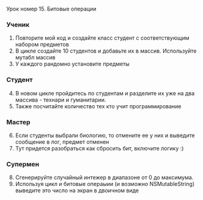 Урок номер 15. Битовые операции

### Ученик

1. Повторите мой код и создайте класс студент с соответствующим набором предметов
2. В цикле создайте 10 студентов и добавьте их в массив. Используйте мутабл массив
3. У каждого рандомно установите предметы

### Студент

4. В новом цикле пройдитесь по студентам и разделите их уже на два массива - технари и гуманитарии.
5. Также посчитайте количество тех кто учит программирование

### Мастер

6. Если студенты выбрали биологию, то отмените ее у них и выведите сообщение в лог, предмет отменен
7. Тут придется разобраться как сбросить бит, включите логику :)

### Супермен

8. Сгенерируйте случайный интежер в диапазоне от 0 до максимума.
9. Используя цикл и битовые операыии (и возможно NSMutableString) выведите это число на экран в двоичном виде
